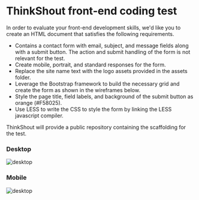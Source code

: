 # ThinkShout front-end coding test

In order to evaluate your front-end development skills, we'd like you to create an HTML document that satisfies the following requirements.

* Contains a contact form with email, subject, and message fields along with a submit button. The action and submit handling of the form is not relevant for the test.
* Create mobile, portrait, and standard responses for the form.
* Replace the site name text with the logo assets provided in the assets folder. 
* Leverage the Bootstrap framework to build the necessary grid and create the form as shown in the wireframes below. 
* Style the page title, field labels, and background of the submit button as orange (#F58025).
* Use LESS to write the CSS to style the form by linking the LESS javascript compiler. 

ThinkShout will provide a public repository containing the scaffolding for the test.

### Desktop
![desktop](https://raw.github.com/thinkshout/front-end-test/gh-pages/docs/desktop.png)

### Mobile
![desktop](https://raw.github.com/thinkshout/front-end-test/gh-pages/docs/mobile.png)
